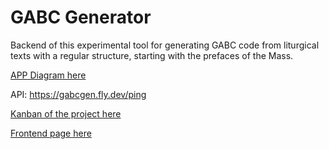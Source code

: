 # GABC Generator

Backend of this experimental tool for generating GABC code from liturgical texts with a regular structure, starting with the prefaces of the Mass.

[APP Diagram here](https://excalidraw.com/#json=N9UrA74NbIwdU4nIDqPcW,EEMyIqfz1l_cEZm7OpyvHg)

API: https://gabcgen.fly.dev/ping

[Kanban of the project here](https://trello.com/b/l2gSItKa/gabcgen)

[Frontend page here](https://ramon-reichert.github.io/popechant/)